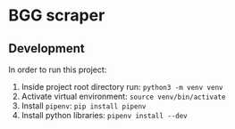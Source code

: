 # BGG scraper

## Development

In order to run this project:
1. Inside project root directory run: `python3 -m venv venv`
2. Activate virtual environment: `source venv/bin/activate`
3. Install `pipenv`: `pip install pipenv`
4. Install python libraries: `pipenv install --dev`
